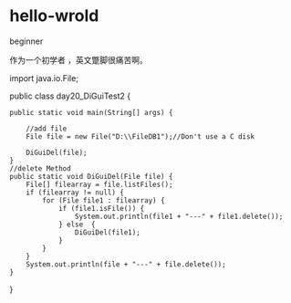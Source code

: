 # hello-wrold
beginner

作为一个初学者 ，英文蹩脚很痛苦啊。

import java.io.File;

public class day20_DiGuiTest2 {

	public static void main(String[] args) {
	
		//add file
		File file = new File("D:\\FileDB1");//Don't use a C disk
		
		DiGuiDel(file);
	}
	//delete Method
	public static void DiGuiDel(File file) {
		File[] filearray = file.listFiles();
		if (filearray != null) {
			for (File file1 : filearray) {
				if (file1.isFile()) {
					System.out.println(file1 + "---" + file1.delete());
				} else  {
					DiGuiDel(file1);
				}
			}
		}
		System.out.println(file + "---" + file.delete());
	}
}
